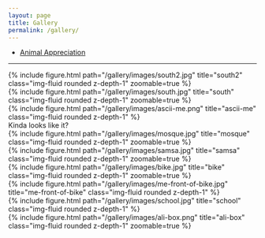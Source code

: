 ```yaml
---
layout: page
title: Gallery
permalink: /gallery/
---
```


- [Animal Appreciation](/gallery/animal-appreciation)

---

<div class="row">
    <div class="col-sm-5 mt-3 mt-md-0">
        {% include figure.html path="/gallery/images/south2.jpg" title="south2" class="img-fluid rounded z-depth-1" zoomable=true %}
    </div>
    <div class="col-sm mt-3 mt-md-0">
        {% include figure.html path="/gallery/images/south.jpg" title="south" class="img-fluid rounded z-depth-1" zoomable=true %}
    </div>
</div>

<div class="row justify-content-center">
    <div class="col-sm-4 mt-3 mt-md-0">
        {% include figure.html path="/gallery/images/ascii-me.png" title="ascii-me" class="img-fluid rounded z-depth-1" %}
    </div>
</div>
<div class="caption">
    Kinda looks like it?
</div>

<div class="row">
    <div class="col-sm-6 mt-3 mt-md-0">
        {% include figure.html path="/gallery/images/mosque.jpg" title="mosque" class="img-fluid rounded z-depth-1" zoomable=true %}
    </div>
    <div class="col-sm-6 mt-3 mt-md-0">
        {% include figure.html path="/gallery/images/samsa.jpg" title="samsa" class="img-fluid rounded z-depth-1" zoomable=true %}
    </div>
</div>

<div class="row">
    <div class="col-sm mt-3 mt-md-0">
        {% include figure.html path="/gallery/images/bike.jpg" title="bike" class="img-fluid rounded z-depth-1" zoomable=true %}
    </div>
</div>

<div class="row mt-3">
    <div class="col-sm mt-3 mt-md-0">
        {% include figure.html path="/gallery/images/me-front-of-bike.jpg" title="me-front-of-bike" class="img-fluid rounded z-depth-1" %}
    </div>
    <div class="col-sm-5 mt-3 mt-md-0">
        {% include figure.html path="/gallery/images/school.jpg" title="school" class="img-fluid rounded z-depth-1" %}
    </div>
</div>

<div class="row">
    <div class="col-sm-8 mt-3 mt-md-0">
        {% include figure.html path="/gallery/images/ali-box.png" title="ali-box" class="img-fluid rounded z-depth-1" zoomable=true %}
    </div>
</div>
